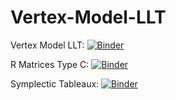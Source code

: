 # Vertex-Model-LLT

Vertex Model LLT:
[![Binder](https://mybinder.org/badge_logo.svg)](https://mybinder.org/v2/gh/jdmeza/Vertex-Model-LLT/master?filepath=Vertex%20Model%20LLT.ipynb)

R Matrices Type C: 
[![Binder](https://mybinder.org/badge_logo.svg)](https://mybinder.org/v2/gh/jdmeza/Vertex-Model-LLT/master?filepath=R%20Matrices%20Type%20C.ipynb)

Symplectic Tableaux:
[![Binder](https://mybinder.org/badge_logo.svg)](https://mybinder.org/v2/gh/jdmeza/Vertex-Model-LLT/master?filepath=Symplectic%20Tableaux.ipynb)
